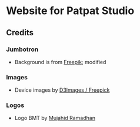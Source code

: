 # Website for Patpat Studio

## Credits

### Jumbotron

+ Background is from [Freepik](http://www.freepik.com); modified

### Images

+ Device images by [D3Images / Freepick](http://www.freepik.com)

### Logos

+ Logo BMT by [Mujahid Ramadhan](https://www.facebook.com/romdon.well.allways)
